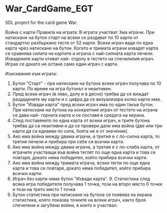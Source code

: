 # War_CardGame_EGT
SDL project for the card game War.

Война с карти
Правила на играта:
В играта участват Зма играчи. При натискане на бутон старт на всеки се раздават по 10 карти от стандартно разбъркано тесте от 52 карти. 
Всеки играч вади по една карта чрез натискане на бутон. Когато и тримата играчи извадят карта се сравнява силата на картите и играча с 
най-силната карта печели. Извадените карти отиват най- отдолу в тестето на спечелилия играч. Играе се докато не остане само един играч с карти.

Изисквания към играта:
1. Бутон "Старт" - при натискане на бутона всеки играч получава по 10 карти. По време на игра бутонът е неактивен.
2. Пред всеки играч (в ляво, долу и в дясно) трябва да се виждат раздадените му карти и с цифра да се визуализира колко карти има.
3. Бутон "Извади карта" пред всеки играч има по един такъв бутон. При натискане на бутона на конкретния играч от тестето на играча се дава най- горната карта и се поставя в средата на екрана.
4. След поставянето по една карта от всеки играч, и трите бутона трябва да са неактивни и да се провери дали има война (две или три карти да са еднакви по сила, боята не е от значение).
5. Ако има война между двама играчи, а третия е с по-силна карта, то третия
печели и прибира при себе си всички карти.
6. Ако има война между двама играча, а третия е с по-слаба карта, от играчите участващи във война теглят по още една карта и това се повтаря, докато няма победител, който прибира всички карти.
7. Ако има война между тримата играча, всеки тегли по още една карта и това се повтаря, докато няма победител, който прибира всички карти.
8. Играч без карти няма бутон "Извади карта". 9. Статистика след всяка игра победителя получава 1 точка, този на второ
място 0 точки и този на трето място 1 точка
10. Бутон статистика при натискане на бутона се появява на екрана статистика, която показва точките на всеки играч, както броя спечелени и загубени
войни, в които е участвал.
